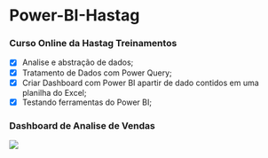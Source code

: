 # Power-BI-Hastag

### Curso Online da Hastag Treinamentos 
- [x] Analise e abstração de dados;
- [x] Tratamento de Dados com Power Query;
- [x] Criar Dashboard com Power BI apartir de dado contidos em uma planilha do Excel;
- [x] Testando ferramentas do Power BI;

### Dashboard de Analise de Vendas
<a href="">
<img src="https://erikancardoso.github.io/Power-BI-Hastag/dashboard.html">
</a>

